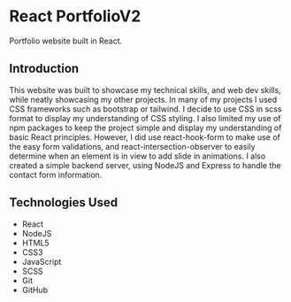 # React PortfolioV2

Portfolio website built in React.

## Introduction
This website was built to showcase my technical skills, and web dev skills, while neatly showcasing my other projects. In many of my projects I used CSS frameworks such as bootstrap or tailwind. I decide to use CSS in scss format to display my understanding of CSS styling. I also limited my use of npm packages to keep the project simple and display my understanding of basic React principles. However, I did use react-hook-form to make use of the easy form validations, and react-intersection-observer to easily determine when an element is in view to add slide in animations. I also created a simple backend server, using NodeJS and Express to handle the contact form information. 

## Technologies Used

* React
* NodeJS
* HTML5
* CSS3
* JavaScript
* SCSS
* Git
* GitHub




